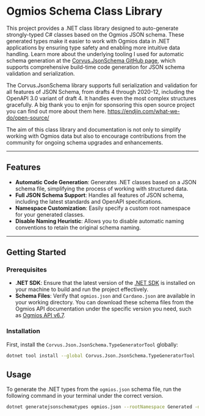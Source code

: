 # Ogmios Schema Class Library

This project provides a .NET class library designed to auto-generate strongly-typed C# classes based on the Ogmios JSON schema. These generated types make it easier to work with Ogmios data in .NET applications by ensuring type safety and enabling more intuitive data handling. Learn more about the underlying tooling I used for automatic schema generation at the [Corvus.JsonSchema GitHub page](https://github.com/corvus-dotnet/Corvus.JsonSchema), which supports comprehensive build-time code generation for JSON schema validation and serialization.

The Corvus.JsonSchema library supports full serialization and validation for all features of JSON Schema, from drafts 4 through 2020-12, including the OpenAPI 3.0 variant of draft 4. It handles even the most complex structures gracefully. A big thank you to enjin for sponsoring this open source project you can find out more about them here. https://endjin.com/what-we-do/open-source/

The aim of this class library and documentation is not only to simplify working with Ogmios data but also to encourage contributions from the community for ongoing schema upgrades and enhancements.

---

## Features

- **Automatic Code Generation**: Generates .NET classes based on a JSON schema file, simplifying the process of working with structured data.
- **Full JSON Schema Support**: Handles all features of JSON schema, including the latest standards and OpenAPI specifications.
- **Namespace Customization**: Easily specify a custom root namespace for your generated classes.
- **Disable Naming Heuristic**: Allows you to disable automatic naming conventions to retain the original schema naming.

---

## Getting Started

### Prerequisites

- **.NET SDK**: Ensure that the latest version of the [.NET SDK](https://dotnet.microsoft.com/download) is installed on your machine to build and run the project effectively.
- **Schema Files**: Verify that `ogmios.json` and `Cardano.json` are available in your working directory. You can download these schema files from the Ogmios API documentation under the specific version you need, such as [Ogmios API v6.7](https://ogmios.dev/api/v6.7/).

### Installation

First, install the `Corvus.Json.JsonSchema.TypeGeneratorTool` globally:

```bash
dotnet tool install --global Corvus.Json.JsonSchema.TypeGeneratorTool
```

## Usage

To generate the .NET types from the `ogmios.json` schema file, run the following command in your terminal under the correct version.

```bash
dotnet generatejsonschematypes ogmios.json --rootNamespace Generated -disableNamingHeuristic
```

